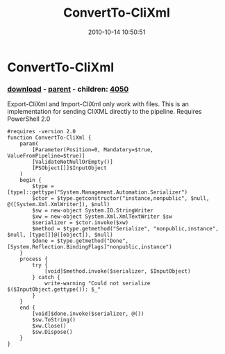﻿---
pid:            2301
poster:         Joel Bennett
title:          ConvertTo-CliXml
date:           2010-10-14 10:50:51
format:         posh
parent:         2293
parent:         2293
children:       4050
---

# ConvertTo-CliXml

### [download](2301.ps1) - [parent](2293.md) - children: [4050](4050.md)

Export-CliXml and Import-CliXml only work with files. This is an implementation for sending CliXML directly to the pipeline. Requires PowerShell 2.0

```posh
#requires -version 2.0
function ConvertTo-CliXml {
    param(
        [Parameter(Position=0, Mandatory=$true, ValueFromPipeline=$true)]
        [ValidateNotNullOrEmpty()]
        [PSObject[]]$InputObject
    )
    begin {
        $type = [type]::gettype("System.Management.Automation.Serializer")
        $ctor = $type.getconstructor("instance,nonpublic", $null, @([System.Xml.XmlWriter]), $null)
        $sw = new-object System.IO.StringWriter
        $xw = new-object System.Xml.XmlTextWriter $sw
        $serializer = $ctor.invoke($xw)
        $method = $type.getmethod("Serialize", "nonpublic,instance", $null, [type[]]@([object]), $null)
        $done = $type.getmethod("Done", [System.Reflection.BindingFlags]"nonpublic,instance")
    }
    process {
        try {
            [void]$method.invoke($serializer, $InputObject)
        } catch {
            write-warning "Could not serialize $($InputObject.gettype()): $_"
        }
    }
    end {    
        [void]$done.invoke($serializer, @())
        $sw.ToString()
		$xw.Close()
		$sw.Dispose()
    }
}
```
